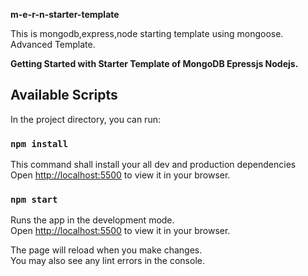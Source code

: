 **m-e-r-n-starter-template**                                                               
                         
This is mongodb,express,node starting template using mongoose. Advanced Template.
 
**Getting Started with Starter Template of MongoDB Epressjs Nodejs.**


## Available Scripts

In the project directory, you can run:

### `npm install`

This command shall install your all dev and production dependencies\
Open [http://localhost:5500](http://localhost:5500) to view it in your browser.

### `npm start`

Runs the app in the development mode.\
Open [http://localhost:5500](http://localhost:5500) to view it in your browser.

The page will reload when you make changes.\
You may also see any lint errors in the console.
